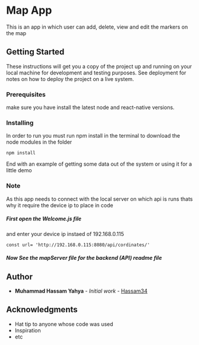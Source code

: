 # Map App

This is an app in which user can add, delete, view and edit the markers on the map

## Getting Started

These instructions will get you a copy of the project up and running on your local machine for development and testing purposes. See deployment for notes on how to deploy the project on a live system.

### Prerequisites

make sure you have install the latest node and react-native versions.


### Installing

In order to run you must run npm install in the terminal to download the node modules in the folder

```
npm install
```

End with an example of getting some data out of the system or using it for a little demo

### Note

As this app needs to connect with the local server on which api is runs 
thats why it require the device ip to place in code

##### First open the Welcome.js file
 
and enter your device ip instaed of 192.168.0.115
```
const url= 'http://192.168.0.115:8080/api/cordinates/'
```

##### Now See the mapServer file for the backend (API) readme file

## Author

* **Muhammad Hassam Yahya** - *Initial work* - [Hassam34](https://github.com/Hassam34)



## Acknowledgments

* Hat tip to anyone whose code was used
* Inspiration
* etc

